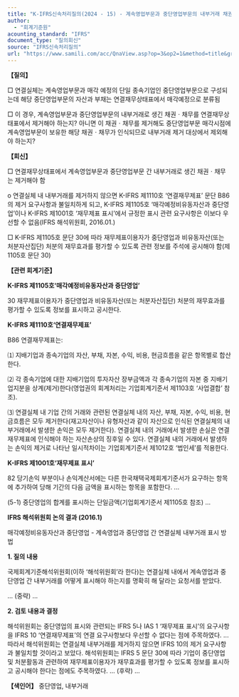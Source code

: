 ```yaml
---
title: "K-IFRS신속처리질의(2024 - 15) - 계속영업부문과 중단영업부문의 내부거래 채권ㆍ채무 제거 여부"
author:
  - "회계기준원"
acounting_standard: "IFRS"
document_type: "질의회신"
source: "IFRS신속처리질의"
url: "https://www.samili.com/acc/QnaView.asp?op=3&op2=1&method=title&group=2124-15;1&orgcode=3&searchword=&page=1&code=K%2DIFRS%EC%8B%A0%EC%86%8D%EC%B2%98%EB%A6%AC%EC%A7%88%EC%9D%98%2D15%3A20241106"
---
```

**【질의】**

  

□ 연결실체는 계속영업부문과 매각 예정의 단일 종속기업인 중단영업부문으로 구성되는데 해당 중단영업부문의 자산과 부채는 연결재무상태표에서 매각예정으로 분류됨

  

□ 이 경우, 계속영업부문과 중단영업부문의 내부거래로 생긴 채권ㆍ채무를 연결재무상태표에서 제거해야 하는지? 아니면 이 채권ㆍ채무를 제거해도 중단영업부문 매각시점에 계속영업부문이 보유한 해당 채권ㆍ채무가 인식되므로 내부거래 제거 대상에서 제외해야 하는지?

  
  

**【회신】**

  

□ 연결재무상태표에서 계속영업부문과 중단영업부문 간 내부거래로 생긴 채권ㆍ채무는 제거해야 함

  

o 연결실체 내 내부거래를 제거하지 않으면 K-IFRS 제1110호 ‘연결재무제표’ 문단 B86의 제거 요구사항과 불일치하게 되고, K-IFRS 제1105호 ‘매각예정비유동자산과 중단영업’이나 K-IFRS 제1001호 ‘재무제표 표시’에서 규정한 표시 관련 요구사항은 이보다 우선할 수 없음(IFRS 해석위원회, 2016.01.)

  

□ K-IFRS 제1105호 문단 30에 따라 재무제표이용자가 중단영업과 비유동자산(또는 처분자산집단) 처분의 재무효과를 평가할 수 있도록 관련 정보를 주석에 공시해야 함(제1105호 문단 30)

  
  

**【관련 회계기준】**

  

**K-IFRS 제1105호‘매각예정비유동자산과 중단영업’**

  

30 재무제표이용자가 중단영업과 비유동자산(또는 처분자산집단) 처분의 재무효과를 평가할 수 있도록 정보를 표시하고 공시한다.

  
  

**K-IFRS 제1110호‘연결재무제표’**

  

B86 연결재무제표는:

  

⑴ 지배기업과 종속기업의 자산, 부채, 자본, 수익, 비용, 현금흐름을 같은 항목별로 합산한다.

⑵ 각 종속기업에 대한 지배기업의 투자자산 장부금액과 각 종속기업의 자본 중 지배기업지분을 상계(제거)한다(영업권의 회계처리는 기업회계기준서 제1103호 ‘사업결합’ 참조).

⑶ 연결실체 내 기업 간의 거래와 관련된 연결실체 내의 자산, 부채, 자본, 수익, 비용, 현금흐름은 모두 제거한다(재고자산이나 유형자산과 같이 자산으로 인식된 연결실체의 내부거래에서 발생한 손익은 모두 제거한다). 연결실체 내의 거래에서 발생한 손실은 연결재무제표에 인식해야 하는 자산손상의 징후일 수 있다. 연결실체 내의 거래에서 발생하는 손익의 제거로 나타난 일시적차이는 기업회계기준서 제1012호 ‘법인세’를 적용한다.

  
  

**K-IFRS 제1001호‘재무제표 표시’**

  

82 당기손익 부분이나 손익계산서에는 다른 한국채택국제회계기준서가 요구하는 항목에 추가하여 당해 기간의 다음 금액을 표시하는 항목을 포함한다. ...

  

(5-1) 중단영업의 합계를 표시하는 단일금액(기업회계기준서 제1105호 참조) ...

  
  

**IFRS 해석위원회 논의 결과 (2016.1)**

  

매각예정비유동자산과 중단영업 - 계속영업과 중단영업 간 연결실체 내부거래 표시 방법

  

**1\. 질의 내용**

  

국제회계기준해석위원회(이하 ‘해석위원회’라 한다)는 연결실체 내에서 계속영업과 중단영업 간 내부거래를 어떻게 표시해야 하는지를 명확히 해 달라는 요청서를 받았다.

  

... (중략) ...

  

**2\. 검토 내용과 결정**

  

해석위원회는 중단영업의 표시와 관련되는 IFRS 5나 IAS 1 ‘재무제표 표시’의 요구사항을 IFRS 10 ‘연결재무제표’의 연결 요구사항보다 우선할 수 없다는 점에 주목하였다. ... 따라서 해석위원회는 연결실체 내부거래를 제거하지 않으면 IFRS 10의 제거 요구사항과 불일치할 것이라고 보았다. 해석위원회는 IFRS 5 문단 30에 따라 기업이 중단영업 및 처분활동과 관련하여 재무제표이용자가 재무효과를 평가할 수 있도록 정보를 표시하고 공시해야 한다는 점에도 주목하였다. ... (후략) ...

  
  

**【색인어】** 중단영업, 내부거래
